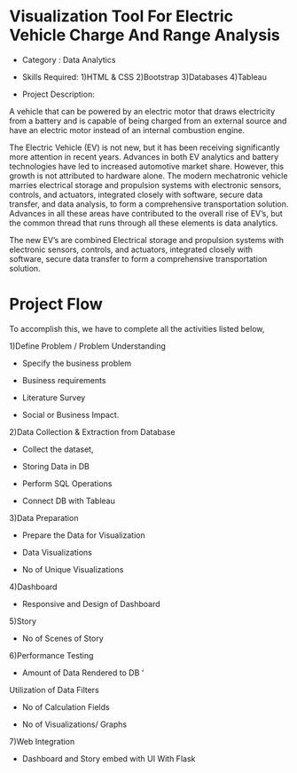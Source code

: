 # Visualization Tool For Electric Vehicle Charge And Range Analysis
* Category : Data Analytics

* Skills Required:
1)HTML & CSS
2)Bootstrap
3)Databases
4)Tableau

* Project Description:

A vehicle that can be powered by an electric motor that draws electricity from a battery and is capable of being charged from an external source and have an electric motor instead of an internal combustion engine.

The Electric Vehicle (EV) is not new, but it has been receiving significantly more attention in recent years. Advances in both EV analytics and battery technologies have led to increased automotive market share. However, this growth is not attributed to hardware alone. The modern mechatronic vehicle marries electrical storage and propulsion systems with electronic sensors, controls, and actuators, integrated closely with software, secure data transfer, and data analysis, to form a comprehensive transportation solution. Advances in all these areas have contributed to the overall rise of EV’s, but the common thread that runs through all these elements is data analytics.

The new EV’s are combined Electrical storage and propulsion systems with electronic sensors, controls, and actuators, integrated closely with software, secure data transfer to form a comprehensive transportation solution. 

# Project Flow
To accomplish this, we have to complete all the activities listed below,

1)Define Problem / Problem Understanding

* Specify the business problem

* Business requirements

* Literature Survey

* Social or Business Impact.

2)Data Collection & Extraction from Database

* Collect the dataset,

* Storing Data in DB

* Perform SQL Operations

* Connect DB with Tableau 

3)Data Preparation

* Prepare the Data for Visualization

* Data Visualizations

* No of Unique Visualizations

4)Dashboard

* Responsive and Design of Dashboard

5)Story

* No of Scenes of Story

6)Performance Testing 

* Amount of Data Rendered to DB ‘

Utilization of Data Filters

* No of Calculation Fields

* No of Visualizations/ Graphs 

7)Web Integration

* Dashboard and Story embed with UI With Flask
